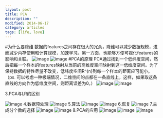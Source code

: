 ```yaml
---
layout: post
title: PCA
description: ""
modified: 2014-06-17
category: articles
tags: [life, love]
---
```

#为什么要降维
数据的features之间存在很大的冗余，降维可以减少数据规模，进而减少内存使用和计算规模，加速学习。另一方面，也能够方便可视化features的影响和关联。
![image](/assets/post-images/2014-06-17-9508dae6-36b2-4e2d-aa10-dab2f6b6b5c1.png)
![image](/assets/post-images/2014-06-17-fb2de392-7775-4ac2-c9f4-4158e8fe14ae.png)
#PCA的原理
PCA通过找到一个低纬度空间，然后把每一个样本的features映射从当前的高维度空间映射到这一低维度空间。为了保持数据的特性尽量不改变，低纬度空间R^{n}到每一个样本的距离应可能小。（ps. 可以考虑一种极端情况，二维空间的点都在一条直线上，这样，如果取这条直线的方向作为低维度空间，则距离误差为0。）
![image](/assets/post-images/2014-06-17-8232a53a-ef44-42fc-e205-f7d02ad8db13.png)
![image](/assets/post-images/2014-06-17-ada7273f-5d30-4203-f7ba-7d834b6653f4.png)

3.PCA与LR的区别

![image](/assets/post-images/2014-06-17-ba8c312b-c698-4d43-ef15-59cde00e0cec.png)
4.数据预处理
![image](/assets/post-images/2014-06-17-70f781f1-294f-4599-a04a-53686500f60b.png)
5.算法
![image](/assets/post-images/2014-06-17-9d0cc1a7-345f-4d5d-ead4-d2e03db91c38.png)
![image](/assets/post-images/2014-06-17-b4821e6a-c727-4a10-aab8-1b8139392bb1.png)
6.恢复
![image](/assets/post-images/2014-06-17-adf437c1-1dc1-4011-9207-e53ace68ac69.png)
7.主成分个数的选择
![image](/assets/post-images/2014-06-17-65154bb8-ba38-447e-842b-47a70b6a950c.png)
![image](/assets/post-images/2014-06-17-9e75e2e0-1fee-45c0-a52a-91a568babdff.png)
8.PCA的应用
![image](/assets/post-images/2014-06-17-904639e8-f145-4a0e-95de-ff9b06b2209a.png)
![image](/assets/post-images/2014-06-17-905137ac-553a-473a-ab73-519700becfc3.png)
![image](/assets/post-images/2014-06-17-1e7047e5-56a4-4c51-ca74-a06d5c63e470.png)



